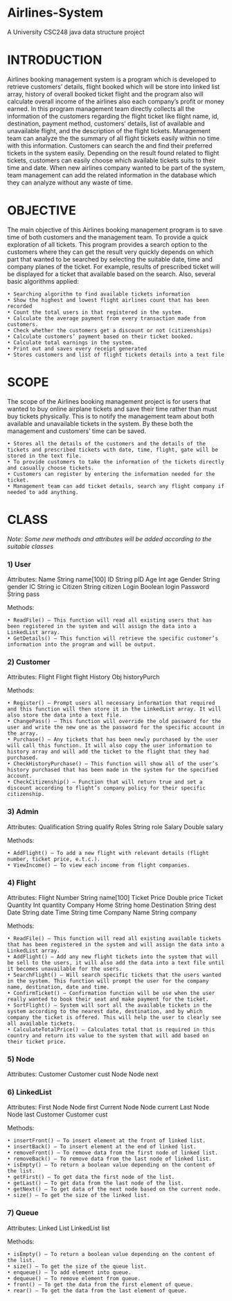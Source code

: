 # Airlines-System
A University CSC248 java data structure project

# INTRODUCTION

Airlines booking management system is a program which is developed to retrieve customers’ details, flight booked which will be store into linked list array, history of overall booked ticket flight and the program also will calculate overall income of the airlines also each company’s profit or money earned. In this program management team directly collects all the information of the customers regarding the flight ticket like flight name, id, destination, payment method, customers’ details, list of available and unavailable flight, and the description of the flight tickets. Management team can analyze the the summary of all flight tickets easily within no time with this information. Customers can search the and find their preferred tickets in the system easily. 
Depending on the result found related to flight tickets, customers can easily choose which available tickets suits to their time and date. When new airlines company wanted to be part of the system, team management can add the related information in the database which they can analyze without any waste of time.

# OBJECTIVE

The main objective of this Airlines booking management program is to save time of both customers and the management team. To provide a quick exploration of all tickets. This program provides a search option to the customers where they can get the result very quickly depends on which part that wanted to be searched by selecting the suitable date, time and company planes of the ticket. For example, results of prescribed ticket will be displayed for a ticket that available based on the search. 
Also, several basic algorithms applied: 

    • Searching algorithm to find available tickets information
    • Show the highest and lowest flight airlines count that has been recorded
    • Count the total users in that registered in the system.
    • Calculate the average payment from every transaction made from customers.
    • Check whether the customers get a discount or not (citizenships)
    • Calculate customers’ payment based on their ticket booked.
    • Calculate total earnings in the system.
    • Print out and saves every receipt generated
    • Stores customers and list of flight tickets details into a text file

# SCOPE

The scope of the Airlines booking management project is for users that wanted to buy online airplane tickets and save their time rather than must buy tickets physically. This is to notify the management team about both available and unavailable tickets in the system. By these both the management and customers’ time can be saved.

    • Stores all the details of the customers and the details of the tickets and prescribed tickets with date, time, flight, gate will be stored in the text file.
    • To provide customers to take the information of the tickets directly and casually choose tickets.
    • Customers can register by entering the information needed for the ticket. 
    • Management team can add ticket details, search any flight company if needed to add anything.

# CLASS

*Note: Some new methods and attributes will be added according to the suitable classes*
    
###    1) User

Attributes:
Name
String name[100]
ID
String pID
Age
Int age
Gender
String gender
IC
String ic
Citizen
String citizen
Login
Boolean login
Password
String pass

Methods:

    • ReadFile() – This function will read all existing users that has been registered in the system and will assign the data into a LinkedList array.
    • GetDetails() – This function will retrieve the specific customer’s information into the program and will be output.

    
###    2) Customer

Attributes:
Flight
Flight flight
History
Obj historyPurch

Methods:

    • Register() – Prompt users all necessary information that required and this function will then store it in the LinkedList array. It will also store the data into a text file.
    • ChangePass() – This function will override the old password for the user and write the new one as the password for the specific account in the array.
    • Purchase() – Any tickets that has been newly purchased by the user will call this function. It will also copy the user information to history array and will add the ticket to the flight that they had purchased.
    • CheckHistoryPurchase() – This function will show all of the user’s history purchased that has been made in the system for the specified account.
    • CheckCitizenship() – Function that will return true and set a discount according to flight’s company policy for their specific citizenship.

    
###    3) Admin

Attributes:
Qualification
String qualify
Roles 
String role
Salary
Double salary

Methods:

    • AddFlight() – To add a new flight with relevant details (flight number, ticket price, e.t.c.).
    • ViewIncome() – To view each income from flight companies.

###    4) Flight

Attributes:
Flight Number
String name[100]
Ticket Price
Double price
Ticket Quantity
Int quantity
Company Home
String home
Destination
String dest
Date
String date
Time
String time
Company Name
String company

Methods:

    • ReadFile() – This function will read all existing available tickets that has been registered in the system and will assign the data into a LinkedList array.
    • AddFlight() – Add any new flight tickets into the system that will be sell to the users, it will also add the data into a text file until it becomes unavailable for the users.
    • SearchFlight() – Will search specific tickets that the users wanted in the system. This function will prompt the user for the company name, destination, date and time.
    • ConfirmTicket() – Confirmation function will be use when the user really wanted to book their seat and make payment for the ticket.
    • SortFlight() – System will sort all the available tickets in the system according to the nearest date, destination, and by which company the ticket is offered. This will help the user to clearly see all available tickets.
    • CalculateTotalPrice() – Calculates total that is required in this country and return its value to the system that will add based on their ticket price.


###    5) Node

Attributes:
Customer
Customer cust
Node
Node next

###    6) LinkedList

Attributes:
First Node
Node first
Current Node
Node current
Last Node
Node last
Customer
Customer cust

Methods:

    • insertFront() – To insert element at the front of linked list.
    • insertBack() – To insert element at the end of linked list.
    • removeFront() – To remove data from the first node of linked list.
    • removeBack() – To remove data from the last node of linked list.
    • isEmpty() – To return a boolean value depending on the content of the list.
    • getFirst() – To get data the first node of the list.
    • getLast() – To get data from the last node of the list.
    • getNext() – To get data of the next node based on the current node.
    • size() – To get the size of the linked list.

###    7) Queue

Attributes:
Linked List
LinkedList list

Methods:

    • isEmpty() – To return a boolean value depending on the content of the list.
    • size() – To get the size of the queue list.
    • enqueue() – To add element into queue.
    • dequeue() – To remove element from queue.
    • front() – To get the data from the first element of queue.
    • rear() – To get the data from the last element of queue.
